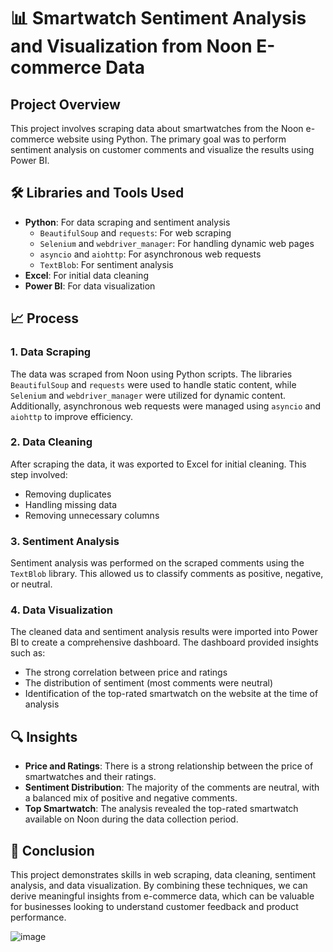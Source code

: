 # 📊 Smartwatch Sentiment Analysis and Visualization from Noon E-commerce Data

## Project Overview

This project involves scraping data about smartwatches from the Noon e-commerce website using Python. The primary goal was to perform sentiment analysis on customer comments and visualize the results using Power BI.

## 🛠️ Libraries and Tools Used

- **Python**: For data scraping and sentiment analysis
  - `BeautifulSoup` and `requests`: For web scraping
  - `Selenium` and `webdriver_manager`: For handling dynamic web pages
  - `asyncio` and `aiohttp`: For asynchronous web requests
  - `TextBlob`: For sentiment analysis
- **Excel**: For initial data cleaning
- **Power BI**: For data visualization

## 📈 Process

### 1. Data Scraping

The data was scraped from Noon using Python scripts. The libraries `BeautifulSoup` and `requests` were used to handle static content, while `Selenium` and `webdriver_manager` were utilized for dynamic content. Additionally, asynchronous web requests were managed using `asyncio` and `aiohttp` to improve efficiency.

### 2. Data Cleaning

After scraping the data, it was exported to Excel for initial cleaning. This step involved:
- Removing duplicates
- Handling missing data
- Removing unnecessary columns

### 3. Sentiment Analysis

Sentiment analysis was performed on the scraped comments using the `TextBlob` library. This allowed us to classify comments as positive, negative, or neutral.

### 4. Data Visualization

The cleaned data and sentiment analysis results were imported into Power BI to create a comprehensive dashboard. The dashboard provided insights such as:
- The strong correlation between price and ratings
- The distribution of sentiment (most comments were neutral)
- Identification of the top-rated smartwatch on the website at the time of analysis

## 🔍 Insights

- **Price and Ratings**: There is a strong relationship between the price of smartwatches and their ratings.
- **Sentiment Distribution**: The majority of the comments are neutral, with a balanced mix of positive and negative comments.
- **Top Smartwatch**: The analysis revealed the top-rated smartwatch available on Noon during the data collection period.

## 📌 Conclusion

This project demonstrates skills in web scraping, data cleaning, sentiment analysis, and data visualization. By combining these techniques, we can derive meaningful insights from e-commerce data, which can be valuable for businesses looking to understand customer feedback and product performance.

![image](https://github.com/Yasser1098/Smartwatch-Sentiment-Analysis-and-Visualization-from-Noon-E-commerce-Data/assets/129599070/08671256-996c-4378-9f1d-aac82abd6f95)


